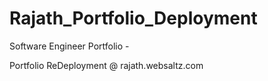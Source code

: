 # Rajath_Portfolio_Deployment
Software Engineer Portfolio -

Portfolio ReDeployment @ rajath.websaltz.com
